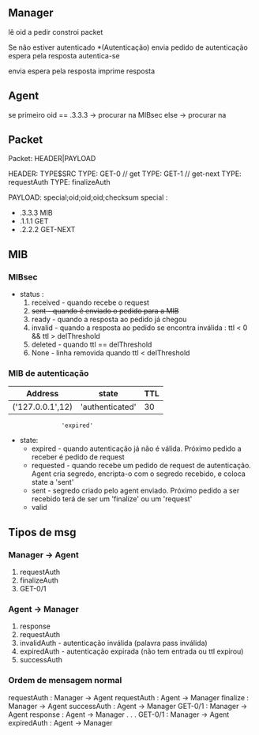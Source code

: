 ## Manager
lê oid a pedir
constroi packet

Se não estiver autenticado *(Autenticação)
    envia pedido de autenticação
    espera pela resposta
    autentica-se
    
envia
espera pela resposta
imprime resposta
 
## Agent
se primeiro oid == .3.3.3 -> procurar na MIBsec
else -> procurar na 



## Packet
Packet: HEADER|PAYLOAD

HEADER: TYPE$SRC
TYPE: GET-0 // get
TYPE: GET-1 // get-next
TYPE: requestAuth
TYPE: finalizeAuth

PAYLOAD: special;oid;oid;oid;checksum
special : 
* .3.3.3 MIB 
* .1.1.1 GET
* .2.2.2 GET-NEXT


## MIB
### MIBsec
* status :
    1. received - quando recebe o request
    2. ~~sent     - quando é enviado o pedido para a MIB~~
    3. ready    - quando a resposta ao pedido já chegou
    4. invalid  - quando a resposta ao pedido se encontra inválida : ttl < 0 && ttl > delThreshold
    5. deleted  - quando ttl == delThreshold
    6. None     - linha removida quando ttl < delThreshold

### MIB de autenticação
Address | state | TTL
---|---|---
('127.0.0.1',12) | 'authenticated' | 30
                   'expired'
* state:
    * expired - quando autenticação já não é válida. Próximo pedido a receber é pedido de request
    * requested - quando recebe um pedido de request de autenticação. Agent cria segredo, encripta-o com o segredo recebido, e coloca state a 'sent'
    * sent - segredo criado pelo agent enviado. Próximo pedido a ser recebido terá de ser um 'finalize' ou um 'request'
    * valid



## Tipos de msg
### Manager -> Agent
1. requestAuth
1. finalizeAuth
1. GET-0/1

### Agent -> Manager
1. response
1. requestAuth
1. invalidAuth - autenticação inválida (palavra pass inválida)
1. expiredAuth - autenticação expirada (não tem entrada ou ttl expirou)
1. successAuth

### Ordem de mensagem normal
requestAuth : Manager -> Agent
requestAuth : Agent -> Manager
finalize : Manager -> Agent
successAuth : Agent -> Manager
GET-0/1 : Manager -> Agent
response : Agent -> Manager
.
.
.
GET-0/1 : Manager -> Agent
expiredAuth : Agent -> Manager
